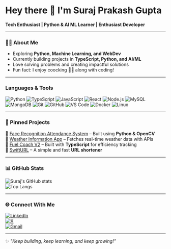 # Hey there 👋 I'm Suraj Prakash Gupta  

**Tech Enthusiast | Python & AI ML Learner | Enthusiast Developer**  

---

### 🧑‍💻 About Me  
-  Exploring **Python, Machine Learning, and WebDev**  
-  Currently building projects in **TypeScript, Python, and AI/ML**  
-  Love solving problems and creating impactful solutions  
-  Fun fact: I enjoy coocking 🥐🍰 along with coding!  

---

###  Languages & Tools  

![Python](https://img.shields.io/badge/Python-3776AB?style=for-the-badge&logo=python&logoColor=white) 
![TypeScript](https://img.shields.io/badge/TypeScript-007ACC?style=for-the-badge&logo=typescript&logoColor=white) 
![JavaScript](https://img.shields.io/badge/JavaScript-F7DF1E?style=for-the-badge&logo=javascript&logoColor=black) 
![React](https://img.shields.io/badge/React-20232A?style=for-the-badge&logo=react&logoColor=61DAFB) 
![Node.js](https://img.shields.io/badge/Node.js-339933?style=for-the-badge&logo=nodedotjs&logoColor=white) 
![MySQL](https://img.shields.io/badge/MySQL-005C84?style=for-the-badge&logo=mysql&logoColor=white) 
![MongoDB](https://img.shields.io/badge/MongoDB-4EA94B?style=for-the-badge&logo=mongodb&logoColor=white) 
![Git](https://img.shields.io/badge/Git-F05032?style=for-the-badge&logo=git&logoColor=white) 
![GitHub](https://img.shields.io/badge/GitHub-181717?style=for-the-badge&logo=github&logoColor=white) 
![VS Code](https://img.shields.io/badge/VS_Code-0078D4?style=for-the-badge&logo=visual-studio-code&logoColor=white) 
![Docker](https://img.shields.io/badge/Docker-2496ED?style=for-the-badge&logo=docker&logoColor=white) 
![Linux](https://img.shields.io/badge/Linux-FCC624?style=for-the-badge&logo=linux&logoColor=black) 

---

### 📌 Pinned Projects  

🔹 [Face Recognition Attendance System](https://github.com/SPGupta18/Face_Recognition_Attendance_System) – Built using **Python & OpenCV**  
🔹 [Weather Information App](https://github.com/SPGupta18/Weather_Information_using_Python) – Fetches real-time weather data with APIs  
🔹 [Fuel Coach V2](https://github.com/SPGupta18/FuelCoach_V2) – Built with **TypeScript** for efficiency tracking  
🔹 [SwiftURL](https://github.com/SPGupta18/SwiftURL) – A simple and fast **URL shortener**  

---

### 📊 GitHub Stats  

![Suraj's GitHub stats](https://github-readme-stats.vercel.app/api?username=SPGupta18&show_icons=true&theme=radical)  
![Top Langs](https://github-readme-stats.vercel.app/api/top-langs/?username=SPGupta18&layout=compact&theme=radical)  

---

### 🌐 Connect With Me  

[![LinkedIn](https://img.shields.io/badge/LinkedIn-blue?style=for-the-badge&logo=linkedin)](https://linkedin.com/in/suraj-gupta-89282a220)  
[![X](https://img.shields.io/badge/Twitter-black?style=for-the-badge&logo=x)](https://x.com/SPGupta_18)  
[![Gmail](https://img.shields.io/badge/Gmail-D14836?style=for-the-badge&logo=gmail&logoColor=white)](mailto:surajprakashgupta04@gmail.com)  

---

✨ *"Keep building, keep learning, and keep growing!"* 
